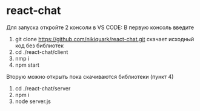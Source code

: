 # react-chat
Для запуска откройте 2 консоли в VS CODE:
В первую консоль введите
1. git clone https://github.com/nikiquark/react-chat.git скачает исходный код без библиотек
3. cd ./react-chat/client
4. nmp i
5. npm start

Вторую можно открыть пока скачиваются библиотеки (пункт 4)
1. cd ./react-chat/server
2. npm i
3. node server.js
